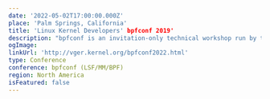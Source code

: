 ```yaml
---
date: '2022-05-02T17:00:00.000Z'
place: 'Palm Springs, California'
title: 'Linux Kernel Developers' bpfconf 2019'
description: "bpfconf is an invitation-only technical workshop run by the Linux community in order to bring BPF core developers together, to discuss new ideas and to work out improvements to the BPF subsystem that will make their way into future mainline kernels and into the LLVM BPF backend."
ogImage: 
linkUrl: 'http://vger.kernel.org/bpfconf2022.html'
type: Conference
conference: bpfconf (LSF/MM/BPF)
region: North America
isFeatured: false
---
```

